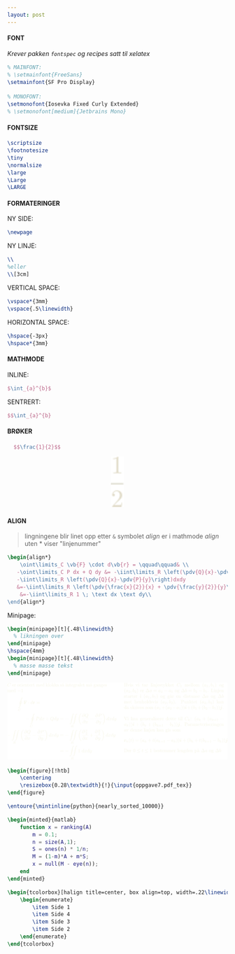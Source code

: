 ```yaml
---
layout: post
---
```


#### FONT

*Krever pakken `fontspec` og recipes satt til xelatex*

~~~ tex
% MAINFONT:
% \setmainfont{FreeSans}
\setmainfont{SF Pro Display}

% MONOFONT:
\setmonofont{Iosevka Fixed Curly Extended}
% \setmonofont[medium]{Jetbrains Mono}
~~~

#### FONTSIZE

~~~ tex
\scriptsize
\footnotesize
\tiny
\normalsize
\large
\Large
\LARGE
~~~

#### FORMATERINGER

NY SIDE:

~~~ tex
\newpage
~~~

NY LINJE:

~~~ tex
\\
%eller
\\[3cm]
~~~

VERTICAL SPACE:
~~~ tex
\vspace*{3mm}
\vspace{.5\linewidth}
~~~

HORIZONTAL SPACE:

~~~ tex
\hspace{-3px}
\hspace*{3mm}
~~~

#### MATHMODE

INLINE:

~~~ tex
$\int_{a}^{b}$
~~~

SENTRERT:

~~~ tex
$$\int_{a}^{b}
~~~

#### BRØKER

~~~ tex
  $$\frac{1}{2}$$
~~~

<div align="center">
  <img src="g19.svg" width="30"/>
</div>

#### ALIGN

> lingningene blir linet opp etter `&` symbolet
> *align* er i mathmode
> *align* uten * viser "linjenummer" 

~~~ tex
\begin{align*}
    \oint\limits_C \vb{F} \cdot d\vb{r} = \qquad\qquad& \\
   -\oint\limits_C P dx + Q dy &= -\iint\limits_R \left(\pdv{Q}{x}-\pdv{P}{y}\right)dxdy\\
   -\iint\limits_R \left(\pdv{Q}{x}-\pdv{P}{y}\right)dxdy 
   &=-\iint\limits_R \left(\pdv{\frac{x}{2}}{x} + \pdv{\frac{y}{2}}{y}\right)dxdy   \\
    &=-\iint\limits_R 1 \; \text dx \text dy\\
\end{align*}
~~~

Minipage:

~~~ tex
\begin{minipage}[t]{.48\linewidth}
  % likningen over
\end{minipage}
\hspace{4mm}
\begin{minipage}[t]{.48\linewidth}
  % masse masse tekst
\end{minipage}
~~~

<div align="center">
  <img src="g3586.svg" width="800"/>
</div>



~~~ tex
\begin{figure}[!htb]
    \centering
    \resizebox{0.28\textwidth}{!}{\input{oppgave7.pdf_tex}}
\end{figure}
~~~

~~~ tex 
\entoure{\mintinline{python}{nearly_sorted_10000}} 
~~~

~~~ tex
\begin{minted}{matlab}
    function x = ranking(A)
        m = 0.1;
        n = size(A,1);
        S = ones(n) * 1/n;
        M = (1-m)*A + m*S;
        x = null(M - eye(n));
    end
\end{minted}
~~~

~~~ tex
\begin{tcolorbox}[halign title=center, box align=top, width=.22\linewidth]  
    \begin{enumerate}
        \item Side 1
        \item Side 4
        \item Side 3
        \item Side 2
    \end{enumerate}
\end{tcolorbox}
~~~

